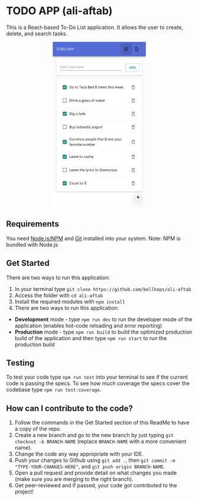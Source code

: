 # TODO APP (ali-aftab)

This is a React-based To-Do List application. It allows the user to create, delete, and search tasks.

<p align="center">
            <img src="/public/ReadMePhoto.png" width="50%" height="50%" >
</p>

## Requirements

You need [Node.js/NPM](https://nodejs.org/) and [Git](https://git-scm.com/) installed into your system. Note: NPM is bundled with Node.js

## Get Started

There are two ways to run this application:

1. In your terminal type `git clone https://github.com/bellhops/ali-aftab`
2. Access the folder with `cd ali-aftab`
3. Install the required modules with `npm install`
4. There are two ways to run this application:

- **Development** mode - type `npm run dev` to run the developer mode of the application (enables hot-code reloading and error reporting)
- **Production** mode - type `npm run build` to build the optimized production build of the application and then type `npm run start` to run the production build

## Testing

To test your code type `npm run test` into your terminal to see if the current code is passing the specs.
To see how much coverage the specs cover the codebase type `npm run test:coverage`.

## How can I contribute to the code?

1. Follow the commands in the Get Started section of this ReadMe to have a copy of the repo.
2. Create a new branch and go to the new branch by just typing `git checkout -b BRANCH-NAME` (replace `BRANCH-NAME` with a more convenient name).
3. Change the code any way appropriate with your IDE.
4. Push your changes to Github using `git add .`, then `git commit -m "TYPE-YOUR-CHANGES-HERE"`, and `git push origin BRANCH-NAME`.
5. Open a pull request and provide detail on what changes you made (make sure you are merging to the right branch).
6. Get peer-reviewed and if passed, your code got contributed to the project!
